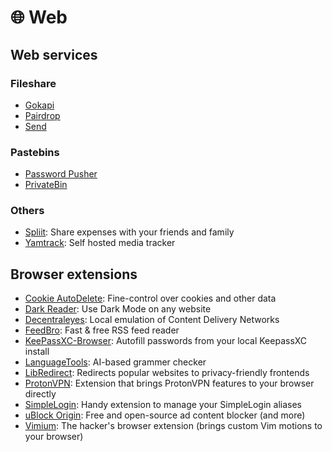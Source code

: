# 🌐 Web

## Web services

### Fileshare

- [Gokapi](https://github.com/Forceu/Gokapi)
- [Pairdrop](https://pairdrop.net)
- [Send](https://send.vis.ee)

### Pastebins

- [Password Pusher](https://pwpush.com)
- [PrivateBin](https://privatebin.info)

### Others

- [Spliit](https://spliit.app): Share expenses with your friends and family
- [Yamtrack](https://github.com/FuzzyGrim/Yamtrack): Self hosted media tracker

## Browser extensions

- [Cookie AutoDelete](https://github.com/Cookie-AutoDelete/Cookie-AutoDelete): Fine-control over cookies and other data
- [Dark Reader](https://darkreader.org): Use Dark Mode on any website
- [Decentraleyes](https://git.synz.io/Synzvato/decentraleyes): Local emulation of Content Delivery Networks
- [FeedBro](https://nodetics.com/feedbro): Fast & free RSS feed reader
- [KeePassXC-Browser](https://keepassxc.org/download/#browser): Autofill passwords from your local KeepassXC install
- [LanguageTools](https://languagetool.org/services#browsers): AI-based grammer checker
- [LibRedirect](https://libredirect.github.io): Redirects popular websites to privacy-friendly frontends
- [ProtonVPN](https://protonvpn.com): Extension that brings ProtonVPN features to your browser directly
- [SimpleLogin](https://simplelogin.io): Handy extension to manage your SimpleLogin aliases
- [uBlock Origin](https://ublockorigin.com): Free and open-source ad content blocker (and more)
- [Vimium](https://github.com/philc/vimium): The hacker's browser extension (brings custom Vim motions to your browser)
